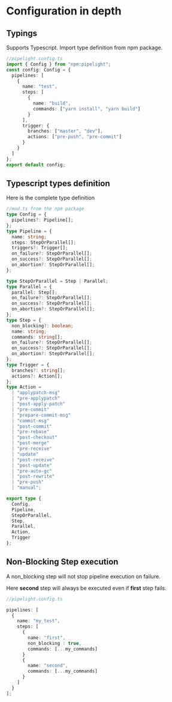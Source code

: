 # Configuration in depth

## Typings

Supports Typescript.
Import type definition from npm package.

```ts
//pipelight.config.ts
import { Config } from "npm:pipelight";
const config: Config = {
  pipelines: [
    {
      name: "test",
      steps: [
        {
          name: "build",
          commands: ["yarn install", "yarn build"]
        }
      ],
      trigger: {
        branches: ["master", "dev"],
        actions: ["pre-push", "pre-commit"]
      }
    }
  ]
};
export default config;
```

## Typescript types definition

Here is the complete type definition

```ts
//mod.ts from the npm package
type Config = {
  pipelines?: Pipeline[];
};
type Pipeline = {
  name: string;
  steps: StepOrParallel[];
  triggers?: Trigger[];
  on_failure?: StepOrParallel[];
  on_success?: StepOrParallel[];
  on_abortion?: StepOrParallel[];
};

type StepOrParallel = Step | Parallel;
type Parallel = {
  parallel: Step[];
  on_failure?: StepOrParallel[];
  on_success?: StepOrParallel[];
  on_abortion?: StepOrParallel[];
};
type Step = {
  non_blocking?: boolean;
  name: string;
  commands: string[];
  on_failure?: StepOrParallel[];
  on_success?: StepOrParallel[];
  on_abortion?: StepOrParallel[];
};
type Trigger = {
  branches?: string[];
  actions?: Action[];
};
type Action =
  | "applypatch-msg"
  | "pre-applypatch"
  | "post-apply-patch"
  | "pre-commit"
  | "prepare-commit-msg"
  | "commit-msg"
  | "post-commit"
  | "pre-rebase"
  | "post-checkout"
  | "post-merge"
  | "pre-receive"
  | "update"
  | "post-receive"
  | "post-update"
  | "pre-auto-gc"
  | "post-rewrite"
  | "pre-push"
  | "manual";

export type {
  Config,
  Pipeline,
  StepOrParallel,
  Step,
  Parallel,
  Action,
  Trigger
};
```

## Non-Blocking Step execution

A non_blocking step will not stop pipeline execution on failure.

Here **second** step will always be executed even if **first** step fails.

```ts
//pipelight.config.ts

pipelines: [
  {
    name: "my_test",
    steps: [
      {
        name: "first",
        non_blocking : true,
        commands: [...my_commands]
      }
      {
        name: "second",
        commands: [...my_commands]
      }
    ]
  }
];
```

